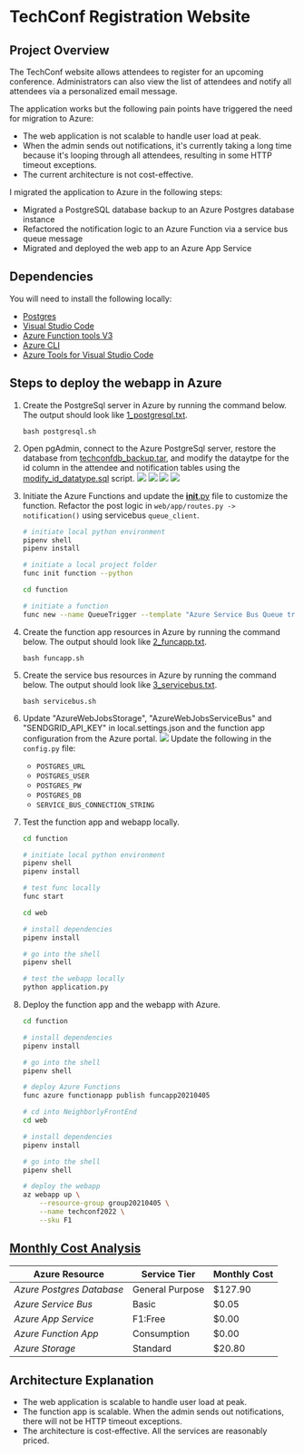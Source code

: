 # TechConf Registration Website

## Project Overview
The TechConf website allows attendees to register for an upcoming conference. Administrators can also view the list of attendees and notify all attendees via a personalized email message.

The application works but the following pain points have triggered the need for migration to Azure:
 - The web application is not scalable to handle user load at peak.
 - When the admin sends out notifications, it's currently taking a long time because it's looping through all attendees, resulting in some HTTP timeout exceptions.
 - The current architecture is not cost-effective.

I migrated the application to Azure in the following steps: 
- Migrated a PostgreSQL database backup to an Azure Postgres database instance
- Refactored the notification logic to an Azure Function via a service bus queue message
- Migrated and deployed the web app to an Azure App Service



## Dependencies

You will need to install the following locally:
- [Postgres](https://www.postgresql.org/download/)
- [Visual Studio Code](https://code.visualstudio.com/download)
- [Azure Function tools V3](https://docs.microsoft.com/en-us/azure/azure-functions/functions-run-local?tabs=windows%2Ccsharp%2Cbash#install-the-azure-functions-core-tools)
- [Azure CLI](https://docs.microsoft.com/en-us/cli/azure/install-azure-cli?view=azure-cli-latest)
- [Azure Tools for Visual Studio Code](https://marketplace.visualstudio.com/items?itemName=ms-vscode.vscode-node-azure-pack)

## Steps to deploy the webapp in Azure

1. Create the PostgreSql server in Azure by running the command below. The output should look like [1_postgresql.txt](https://github.com/iDataist/Migrate-Tech-Conference-App-to-Azure/blob/main/output/1_postgresql.txt). 
    ```
    bash postgresql.sh
    ```
2. Open pgAdmin, connect to the Azure PostgreSql server, restore the database from [techconfdb_backup.tar](https://github.com/iDataist/Migrate-Tech-Conference-App-to-Azure/blob/main/data/techconfdb_backup.tar), and modify the dataytpe for the id column in the attendee and notification tables using the [modify_id_datatype.sql](https://github.com/iDataist/Migrate-Tech-Conference-App-to-Azure/blob/main/data/modify_id_datatype.sql) script. 
    ![](output/add_azure_server_1.png)
    ![](output/add_azure_server_2.png)
    ![](output/restore.png)
    ![](output/modify_id.png)
3. Initiate the Azure Functions and update the [__init__.py](https://github.com/iDataist/Migrate-Tech-Conference-App-to-Azure/blob/main/function/QueueTrigger/__init__.py) file to customize the function. Refactor the post logic in `web/app/routes.py -> notification()` using servicebus `queue_client`.  

   ```bash
   # initiate local python environment
   pipenv shell
   pipenv install

   # initiate a local project folder
   func init function --python

   cd function

   # initiate a function
   func new --name QueueTrigger --template "Azure Service Bus Queue trigger" --language python
   ``` 
4. Create the function app resources in Azure by running the command below. The output should look like [2_funcapp.txt](https://github.com/iDataist/Migrate-Tech-Conference-App-to-Azure/blob/main/output/2_funcapp.txt). 
    ```
    bash funcapp.sh
    ```
5. Create the service bus resources in Azure by running the command below. The output should look like [3_servicebus.txt](https://github.com/iDataist/Migrate-Tech-Conference-App-to-Azure/blob/main/output/3_servicebus.txt). 
    ```
    bash servicebus.sh
    ```

6. Update "AzureWebJobsStorage", "AzureWebJobsServiceBus" and "SENDGRID_API_KEY" in local.settings.json and the function app configuration from the Azure portal. 
    ![](output/funcapp_config.png)
    Update the following in the `config.py` file: 
      - `POSTGRES_URL`
      - `POSTGRES_USER`
      - `POSTGRES_PW`
      - `POSTGRES_DB`
      - `SERVICE_BUS_CONNECTION_STRING`
7. Test the function app and webapp locally.
   ```bash
   cd function

   # initiate local python environment
   pipenv shell
   pipenv install

   # test func locally
   func start
   ``` 
    ```bash
    cd web

    # install dependencies
    pipenv install

    # go into the shell
    pipenv shell

    # test the webapp locally
    python application.py   
    ```
8. Deploy the function app and the webapp with Azure.
    ```bash
    cd function

    # install dependencies
    pipenv install

    # go into the shell
    pipenv shell

    # deploy Azure Functions
    func azure functionapp publish funcapp20210405
    ```
    ```bash
    # cd into NeighborlyFrontEnd
    cd web

    # install dependencies
    pipenv install

    # go into the shell
    pipenv shell

    # deploy the webapp 
    az webapp up \
        --resource-group group20210405 \
        --name techconf2022 \
        --sku F1 
    ```

## [Monthly Cost Analysis](https://azure.microsoft.com/en-us/pricing/calculator/)

| Azure Resource | Service Tier | Monthly Cost |
| ------------ | ------------ | ------------ |
| *Azure Postgres Database* | General Purpose | $127.90       |
| *Azure Service Bus*   |   Basic      |     $0.05         |
| *Azure App Service*   |   F1:Free      |       $0.00       |
| *Azure Function App*   |   Consumption   |    $0.00         |
| *Azure Storage*   |   Standard      |       $20.80       |
## Architecture Explanation
 - The web application is scalable to handle user load at peak.
 - The function app is scalable. When the admin sends out notifications, there will not be HTTP timeout exceptions. 
 - The architecture is cost-effective. All the services are reasonably priced.